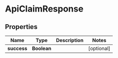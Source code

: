 # ApiClaimResponse

## Properties
Name | Type | Description | Notes
------------ | ------------- | ------------- | -------------
**success** | **Boolean** |  |  [optional]
